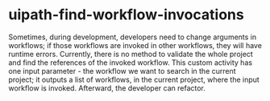 # uipath-find-workflow-invocations
Sometimes, during development, developers need to change arguments in workflows; if those workflows are invoked in other workflows, they will have runtime errors. Currently, there is no method to validate the whole project and find the references of the invoked workflow.  This custom activity has one input parameter - the workflow we want to search in the current project; it outputs a list of workflows, in the current project, where the input workflow is invoked. Afterward, the developer can refactor.
